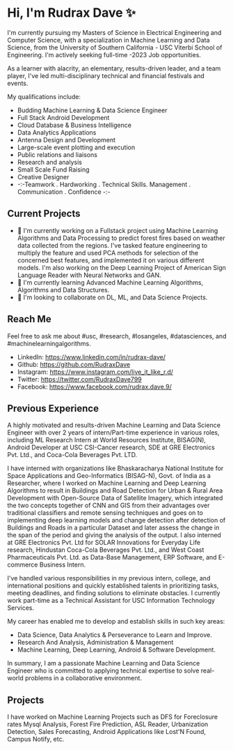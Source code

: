 # Hi, I'm Rudrax Dave ✨

I'm currently pursuing my Masters of Science in Electrical Engineering and Computer Science, with a specialization in Machine Learning and Data Science, from the University of Southern California - USC Viterbi School of Engineering. I'm actively seeking full-time -2023 Job opportunities.

As a learner with alacrity, an elementary, results-driven leader, and a team player, I've led multi-disciplinary technical and financial festivals and events. 

My qualifications include:

- Budding Machine Learning & Data Science Engineer
- Full Stack Android Development 
- Cloud Database & Business Intelligence
- Data Analytics Applications
- Antenna Design and Development
- Large-scale event plotting and execution
- Public relations and liaisons
- Research and analysis
- Small Scale Fund Raising
- Creative Designer
- -:-Teamwork . Hardworking . Technical Skills. Management . Communication . Confidence -:-

## Current Projects

- 🔭 I'm currently working on a Fullstack project using Machine Learning Algorithms and Data Processing to predict forest fires based on weather data collected from the regions. I've tasked feature engineering to multiply the feature and used PCA methods for selection of the concerned best features, and implemented it on various different models. I'm also working on the Deep Learning Project of American Sign Language Reader with Neural Networks and GAN.
- 🌱 I'm currently learning Advanced Machine Learning Algorithms, Algorithms and Data Structures.
- 👯 I'm looking to collaborate on DL, ML, and Data Science Projects.

## Reach Me

Feel free to ask me about #usc, #research, #losangeles, #datasciences, and #machinelearningalgorithms.

- LinkedIn: https://www.linkedin.com/in/rudrax-dave/
- Github: https://github.com/RudraxDave
- Instagram: https://www.instagram.com/live_it_like_r.d/
- Twitter: https://twitter.com/RudraxDave799
- Facebook: https://www.facebook.com/rudrax.dave.9/

## Previous Experience
A highly motivated and results-driven Machine Learning and Data Science Engineer with over 2 years of intern/Part-time experience in various roles, including ML Research Intern at World Resources Institute, BISAG(N), Android Developer at USC CSI-Cancer research, SDE at GRE Electronics Pvt. Ltd., and Coca-Cola Beverages Pvt. LTD.

I have interned with organizations like Bhaskaracharya National Institute for Space Applications and Geo-Informatics (BISAG-N), Govt. of India as a Researcher, where I worked on Machine Learning and Deep Learning Algorithms to result in Buildings and Road Detection for Urban & Rural Area Development with Open-Source Data of Satellite Imagery, which integrated the two concepts together of CNN and GIS from their advantages over traditional classifiers and remote sensing techniques and goes on to implementing deep learning models and change detection after detection of Buildings and Roads in a particular Dataset and later assess the change in the span of the period and giving the analysis of the output. I also interned at GRE Electronics Pvt. Ltd for SOLAR Innovations for Everyday Life research, Hindustan Coca-Cola Beverages Pvt. Ltd., and West Coast Pharmaceuticals Pvt. Ltd. as Data-Base Management, ERP Software, and E-commerce Business Intern.

I've handled various responsibilities in my previous intern, college, and international positions and quickly established talents in prioritizing tasks, meeting deadlines, and finding solutions to eliminate obstacles. I currently work part-time as a Technical Assistant for USC Information Technology Services.

My career has enabled me to develop and establish skills in such key areas:
- Data Science, Data Analytics & Perseverance to Learn and Improve.
- Research And Analysis, Administration & Management
- Machine Learning, Deep Learning, Android & Software Development.

In summary, I am a passionate Machine Learning and Data Science Engineer who is committed to applying technical expertise to solve real-world problems in a collaborative environment.

## Projects

I have worked on Machine Learning Projects such as DFS for Foreclosure rates Mysql Analysis, Forest Fire Prediction, ASL Reader, Urbanization Detection, Sales Forecasting, Android Applications like Lost'N Found, Campus Notify, etc.


<!--
**RudraxDave/RudraxDave** is a ✨ _special_ ✨ repository because its `README.md` (this file) appears on your GitHub profile.

Here are some ideas to get you started:

- 🔭 I’m currently working on ...
- 🌱 I’m currently learning ...
- 👯 I’m looking to collaborate on ...
- 🤔 I’m looking for help with ...
- 💬 Ask me about ...
- 📫 How to reach me: ...
- 😄 Pronouns: ...
- ⚡ Fun fact: ...
-->
